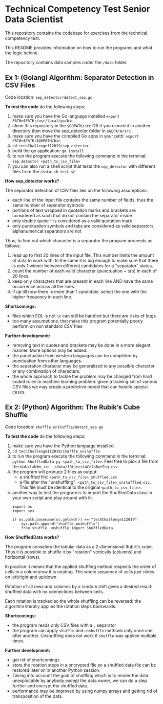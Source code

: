 # Technical Competency Test Senior Data Scientist

This repository contains the codebase for exercises from the technical competency test.

This README provides information on how to run the programs and what the logic behind.

The repository contains data samples under the `/data` folder.

## Ex 1: (Golang) Algorithm: Separator Detection in CSV Files

Code location: `sep_detector/detect_sep.go`

**To test the code** do the following steps:
1) make sure you have the Go language installed `export PATH=$PATH:/usr/local/go/bin`
2) clone this repository in the `$GOPATH/src` OR if you cloned it in another 
    directory then move the sep_detector folder in `$GOPATH/src`
3) make sure you have the compiled Go apps in your path: 
`export PATH=$PATH:$GOPATH/bin`
4) `cd techChallenge112019/sep_detector`
5) build the go application: `go install`
6) to run the program execute the following command in the terminal:
`sep_detector <path_to_csv_file>`
7) you can also run a shell script that tests the `sep_detector` with different 
files from the `/data`:
`sh test.sh`


**How sep_detector works?**

The separator detection of CSV files lies on the following assumptions:
 - each line of the input file contains the same number of fields, thus the same number
  of separator symbols
 - portions of text wrapped in quotation marks and brackets are considered as such
   that do not contain the separator inside
 - only double quote `"` is considered as a valid quotation mark
 - only punctuation symbols and tabs are considered as valid separators,
 	 alphanumerical separators are not
 	 
Thus, to find out which character is a separator the program proceeds as follows:
1) read up to first 20 lines of the input file. This number limits the amount of data
 to work with. In the same it is big enough to make sure that there is only 1 winner
  between different candidates for a "separator" status.
2) count the number of each valid character (punctuation + tab) in each of 20 lines.
3) keep only characters that are present in each line AND have the same occurrence 
across all the lines.
4) if up till now there is more than 1 candidate, select the one with the higher
 frequency in each line.

**Shortcomings:**
 - files which EOL is not `\n` can still be handled but there are risks of bugs
 - too many assumptions, that make this program potentially poorly perform on 
    non standard CSV files
    
**Further development:**
 - removing text in quotes and brackets may be done in a more elegant manner. 
    More options may be added.
 - the punctuation from western languages can be completed by punctuation from other
    languages.
 - the separation character may be generalized to any possible character or any 
    combination of characters.
 - the whole approach to tackle the problem may be changed from hard coded rules to
    machine learning problem: given a training set of various CSV files we may create a 
    predictive model that can handle special cases.
    
    
## Ex 2: (Python) Algorithm: The Rubik’s Cube Shuffle

Code location: `shuffle_unshuffle/detect_sep.go`

**To test the code** do the following steps:
1) make sure you have the Python language installed.
2) `cd techChallenge112019/shuffle_unshuffle`
3) to run the program execute the following command in the terminal:
`python ShuffledData.py <path_to_csv_file>`. Feel free to pick a file from 
    the data folder, i.e `../data/10Lines14ColsBarEng.csv`
4) the program will produce 2 files as output: 
    - a shuffled file: `<path_to_csv_file>_shuffled.csv`
    - a file after the "unshuffling": `<path_to_csv_file>_unshuffled.csv`. 
    This file must be identical to the original `<path_to_csv_file>`.
5) another way to test the program is to import the ShuffledData class in your own
    script and play around with it:
    ```
    import os
    import sys
   
    if os.path.basename(os.getcwd()) == "techChallenge112019":
        sys.path.append("shuffle_unshuffle")
        from shuffle_unshuffle import ShuffledData
    ```

**How ShuffledData works?**

The program considers the tabular data as a 2-dimensional Rubik's cube. Thus it is 
possible to shuffle it by "rotation" vertically (columns) and horizontal (rows). 

In practice it means that the applied shuffling method respects the order of cells in
a column/row it is rotating. The whole sequence of cells just slides on left/right 
and up/down. 

Rotation of all rows and columns by a random shift gives a desired result: 
shuffled data with no connections between cells.

Each rotation is tracked so the whole shuffling can be reversed: the algorithm 
literally applies the rotation steps backwards.

**Shortcomings:** 
* the program reads only CSV files with a `,` separator
* the program can apply `shuffle` and `unshuffle` methods only once 
    one after another. 
    Unshuffling does not work if `shuffle` was applied multiple times.
    
**Further development:**
* get rid of shortcomings
* store the rotation steps in a encrypted file so a shuffled data file can be restored
later on in another Python session.
* Taking into account the goal of shuffling which is to render the data 
unexploitable by anybody except the data owner, we can do a step further and
encrypt the shuffled data.
* performance may be improved by using numpy arrays and getting rid of transposition
of the data.
